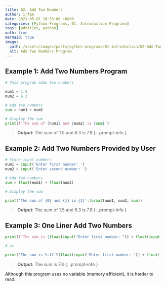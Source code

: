 ```yaml
---
title: 02. Add Two Numbers
author: irfan
date: 2021-05-01 10:33:00 +0800
categories: [Python Programs, 01. Introduction Programs]
tags: [addition, python]
math: true
mermaid: true
image:
  path: /assets/images/posts/python-programs/01-introduction/02-Add-Two-Numbers.png
  alt: Add Two Numbers Program
---
```


## Example 1: Add Two Numbers Program

```python
# This program adds two numbers

num1 = 1.5
num2 = 6.3

# Add two numbers
sum = num1 + num2

# Display the sum
print(f'The sum of {num1} and {num2} is {sum}')
```
> **Output:**
The sum of 1.5 and 6.3 is 7.8
{: .prompt-info }

## Example 2: Add Two Numbers Provided by User

```python
# Store input numbers
num1 = input('Enter first number: ')
num2 = input('Enter second number: ')

# Add two numbers
sum = float(num1) + float(num2)

# Display the sum

print('The sum of {0} and {1} is {2}'.format(num1, num2, sum))
```

> **Output:**
> The sum of 1.5 and 6.3 is 7.8
{: .prompt-info }

## Example 3: One Liner Add Two Numbers

```python
print(f'The sum is {float(input("Enter first number: ")) + float(input("Enter second number: "))}')

# or

print('The sum is %.1f'%(float(input('Enter first number: ')) + float(input('Enter second number: ') )))
```

> **Output:**
> The sum is 7.8
{: .prompt-info }

Although this program uses no variable (memory efficient), it is harder to read.
